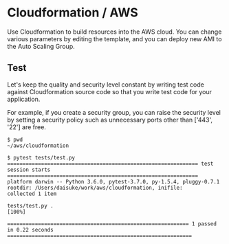 # Cloudformation / AWS

Use Cloudformation to build resources into the AWS cloud.
You can change various parameters by editing the template, and you can deploy new AMI to the Auto Scaling Group.


## Test

Let's keep the quality and security level constant by writing test code against Cloudformation source code so that you write test code for your application.

For example, if you create a security group, you can raise the security level by setting a security policy such as unnecessary ports other than ['443', '22'] are free.

```
$ pwd
~/aws/cloudformation

$ pytest tests/test.py
============================================================== test session starts ==============================================================
platform darwin -- Python 3.6.0, pytest-3.7.0, py-1.5.4, pluggy-0.7.1
rootdir: /Users/daisuke/work/aws/cloudformation, inifile:
collected 1 item

tests/test.py .                                                                                                                           [100%]

=========================================================== 1 passed in 0.22 seconds ============================================================
```
